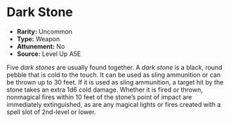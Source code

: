 
# Dark Stone

* **Rarity:** Uncommon
* **Type:** Weapon
* **Attunement:** No
* **Source:** Level Up A5E


Five _dark stones_ are usually found together. A _dark stone_ is a black, round pebble that is cold to the touch. It can be used as sling ammunition or can be thrown up to 30 feet. If it is used as sling ammunition, a target hit by the stone takes an extra 1d6 cold damage. Whether it is fired or thrown, nonmagical fires within 10 feet of the stone’s point of impact are immediately extinguished, as are any magical lights or fires created with a spell slot of 2nd-level or lower.
